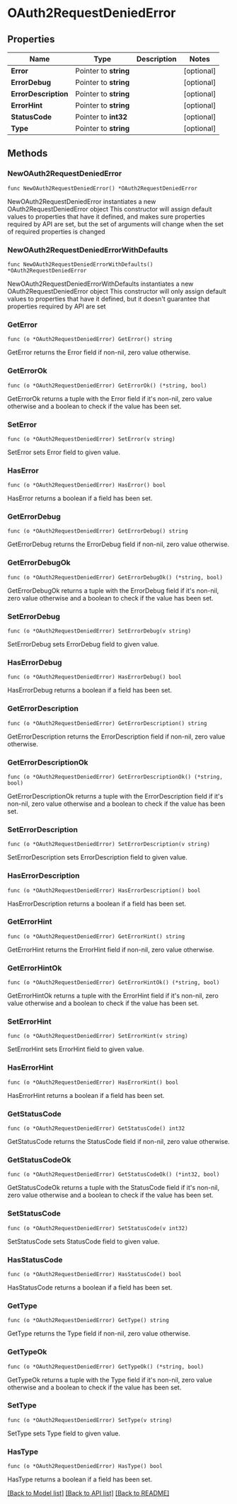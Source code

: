 # OAuth2RequestDeniedError

## Properties

Name | Type | Description | Notes
------------ | ------------- | ------------- | -------------
**Error** | Pointer to **string** |  | [optional] 
**ErrorDebug** | Pointer to **string** |  | [optional] 
**ErrorDescription** | Pointer to **string** |  | [optional] 
**ErrorHint** | Pointer to **string** |  | [optional] 
**StatusCode** | Pointer to **int32** |  | [optional] 
**Type** | Pointer to **string** |  | [optional] 

## Methods

### NewOAuth2RequestDeniedError

`func NewOAuth2RequestDeniedError() *OAuth2RequestDeniedError`

NewOAuth2RequestDeniedError instantiates a new OAuth2RequestDeniedError object
This constructor will assign default values to properties that have it defined,
and makes sure properties required by API are set, but the set of arguments
will change when the set of required properties is changed

### NewOAuth2RequestDeniedErrorWithDefaults

`func NewOAuth2RequestDeniedErrorWithDefaults() *OAuth2RequestDeniedError`

NewOAuth2RequestDeniedErrorWithDefaults instantiates a new OAuth2RequestDeniedError object
This constructor will only assign default values to properties that have it defined,
but it doesn't guarantee that properties required by API are set

### GetError

`func (o *OAuth2RequestDeniedError) GetError() string`

GetError returns the Error field if non-nil, zero value otherwise.

### GetErrorOk

`func (o *OAuth2RequestDeniedError) GetErrorOk() (*string, bool)`

GetErrorOk returns a tuple with the Error field if it's non-nil, zero value otherwise
and a boolean to check if the value has been set.

### SetError

`func (o *OAuth2RequestDeniedError) SetError(v string)`

SetError sets Error field to given value.

### HasError

`func (o *OAuth2RequestDeniedError) HasError() bool`

HasError returns a boolean if a field has been set.

### GetErrorDebug

`func (o *OAuth2RequestDeniedError) GetErrorDebug() string`

GetErrorDebug returns the ErrorDebug field if non-nil, zero value otherwise.

### GetErrorDebugOk

`func (o *OAuth2RequestDeniedError) GetErrorDebugOk() (*string, bool)`

GetErrorDebugOk returns a tuple with the ErrorDebug field if it's non-nil, zero value otherwise
and a boolean to check if the value has been set.

### SetErrorDebug

`func (o *OAuth2RequestDeniedError) SetErrorDebug(v string)`

SetErrorDebug sets ErrorDebug field to given value.

### HasErrorDebug

`func (o *OAuth2RequestDeniedError) HasErrorDebug() bool`

HasErrorDebug returns a boolean if a field has been set.

### GetErrorDescription

`func (o *OAuth2RequestDeniedError) GetErrorDescription() string`

GetErrorDescription returns the ErrorDescription field if non-nil, zero value otherwise.

### GetErrorDescriptionOk

`func (o *OAuth2RequestDeniedError) GetErrorDescriptionOk() (*string, bool)`

GetErrorDescriptionOk returns a tuple with the ErrorDescription field if it's non-nil, zero value otherwise
and a boolean to check if the value has been set.

### SetErrorDescription

`func (o *OAuth2RequestDeniedError) SetErrorDescription(v string)`

SetErrorDescription sets ErrorDescription field to given value.

### HasErrorDescription

`func (o *OAuth2RequestDeniedError) HasErrorDescription() bool`

HasErrorDescription returns a boolean if a field has been set.

### GetErrorHint

`func (o *OAuth2RequestDeniedError) GetErrorHint() string`

GetErrorHint returns the ErrorHint field if non-nil, zero value otherwise.

### GetErrorHintOk

`func (o *OAuth2RequestDeniedError) GetErrorHintOk() (*string, bool)`

GetErrorHintOk returns a tuple with the ErrorHint field if it's non-nil, zero value otherwise
and a boolean to check if the value has been set.

### SetErrorHint

`func (o *OAuth2RequestDeniedError) SetErrorHint(v string)`

SetErrorHint sets ErrorHint field to given value.

### HasErrorHint

`func (o *OAuth2RequestDeniedError) HasErrorHint() bool`

HasErrorHint returns a boolean if a field has been set.

### GetStatusCode

`func (o *OAuth2RequestDeniedError) GetStatusCode() int32`

GetStatusCode returns the StatusCode field if non-nil, zero value otherwise.

### GetStatusCodeOk

`func (o *OAuth2RequestDeniedError) GetStatusCodeOk() (*int32, bool)`

GetStatusCodeOk returns a tuple with the StatusCode field if it's non-nil, zero value otherwise
and a boolean to check if the value has been set.

### SetStatusCode

`func (o *OAuth2RequestDeniedError) SetStatusCode(v int32)`

SetStatusCode sets StatusCode field to given value.

### HasStatusCode

`func (o *OAuth2RequestDeniedError) HasStatusCode() bool`

HasStatusCode returns a boolean if a field has been set.

### GetType

`func (o *OAuth2RequestDeniedError) GetType() string`

GetType returns the Type field if non-nil, zero value otherwise.

### GetTypeOk

`func (o *OAuth2RequestDeniedError) GetTypeOk() (*string, bool)`

GetTypeOk returns a tuple with the Type field if it's non-nil, zero value otherwise
and a boolean to check if the value has been set.

### SetType

`func (o *OAuth2RequestDeniedError) SetType(v string)`

SetType sets Type field to given value.

### HasType

`func (o *OAuth2RequestDeniedError) HasType() bool`

HasType returns a boolean if a field has been set.


[[Back to Model list]](../README.md#documentation-for-models) [[Back to API list]](../README.md#documentation-for-api-endpoints) [[Back to README]](../README.md)



